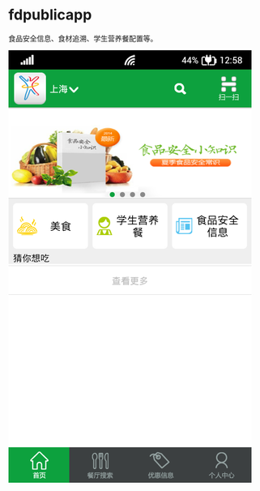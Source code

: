 fdpublicapp
===========

食品安全信息、食材追溯、学生营养餐配置等。



![Image 主页](https://raw.githubusercontent.com/Arthurcsh/fdpublicapp/master/screenshots/device-2014-09-17-125256.png)
